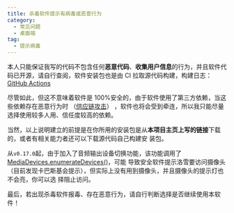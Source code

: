 ```yaml
---
title: 杀毒软件提示有病毒或恶意行为
category:
  - 常见问题
  - 桌面端
tag:
  - 提示病毒
---
```


本人只能保证我写的代码不包含任何**恶意代码**、**收集用户信息**的行为，并且软件代码已开源，请自行查阅，软件安装包也是由
CI 拉取源代码构建，构建日志：[GitHub Actions](https://github.com/lyswhut/lx-music-desktop/actions)

尽管如此，但这不意味着软件是 100%安全的，由于软件使用了第三方依赖，当这些依赖存在恶意行为时
（[供应链攻击](https://docs.microsoft.com/zh-cn/windows/security/threat-protection/intelligence/supply-chain-malware)）
，软件也将会受到牵连，所以我只能尽量选择使用较多人用、信任度较高的依赖。

当然，以上说明建立的前提是在你所用的安装包是从**本项目主页上写的链接**下载的，或者有相关能力者还可以下载源代码自己构建安
装包。

从`v0.17.0`起，由于加入了音频输出设备切换功能，该功能调用了
[MediaDevices.enumerateDevices()](https://developer.mozilla.org/zh-CN/docs/Web/API/MediaDevices/enumerateDevices)，可能
导致安全软件提示洛雪要访问摄像头（目前发现卡巴斯基会提示），但实际上没有用到摄像头，并且摄像头的提示灯也不会亮，你可以选
择阻止访问。

最后，若出现杀毒软件报毒、存在恶意行为，请自行判断选择是否继续使用本软件！
